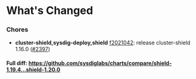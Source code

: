 # What's Changed

### Chores
- **cluster-shield,sysdig-deploy,shield** [f2021042](https://github.com/sysdiglabs/charts/commit/f2021042c3f4e644263444c0ae6026fb2734a9e8): release cluster-shield 1.16.0 ([#2397](https://github.com/sysdiglabs/charts/issues/2397))
#### Full diff: https://github.com/sysdiglabs/charts/compare/shield-1.19.4...shield-1.20.0
